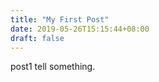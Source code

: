 ```yaml
---
title: "My First Post"
date: 2019-05-26T15:15:44+08:00
draft: false
---
```


post1 
tell something.
